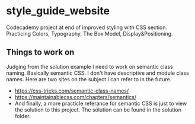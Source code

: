 # style_guide_website
Codecademy project at end of improved styling with CSS section. Practicing Colors, Typography, The Box Model, Display&amp;Positioning.

## Things to work on
Judging from the solution example I need to work on semantic class naming. Basically semantic CSS. I don't have descriptive and module class names. Here are two sites on the subject I can refer to in the future.

* https://css-tricks.com/semantic-class-names/
* https://maintainablecss.com/chapters/semantics/
* And finally, a more practicle referance for semantic CSS is just to view the solution to this project. The solution can be found in the solution folder.

